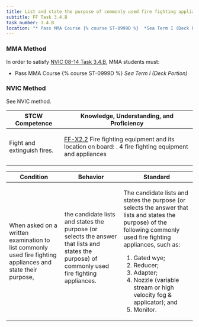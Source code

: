 ```yaml
---
title: List and state the purpose of commonly used fire fighting appliances
subtitle: FF Task 3.4.B 
task_number: 3.4.B
location: "* Pass MMA Course {% course ST-0999D %}  *Sea Term I (Deck Portion)*" 
---
```



### MMA Method

In order to satisfy  [NVIC 08-14  Task  3.4.B]({{site.baseurl}}/assets/images/nvic-08-14.pdf), MMA students must:

* Pass MMA Course {% course ST-0999D %}  *Sea Term I (Deck Portion)*


### NVIC Method

<a onclick="togglevisibility('nvic_methods')" >See NVIC method.</a>

<div id='nvic_methods' class='hide'>

<table>
<thead>
<tr>
<th class='forty'> STCW Competence </th>
<th class='sixty'> Knowledge, Understanding, and Proficiency </th>
</tr>
</thead>




<tbody>
<tr><td markdown='1'>

Fight and extinguish fires.

</td><td markdown='1'>

[FF-X2.2]({{site.baseurl}}/tables/612.html#FF-X2.2) Fire fighting equipment and its location on board: . 4  fire fighting equipment and appliances

</td></tr>


</tbody>
</table>


<table>
<thead>
<tr><th class='twenty'>  Condition </th><th class='twenty'> Behavior </th><th  class='sixty'>Standard </th></tr>
</thead>
<tbody >



<tr><td markdown='1'>

When asked on a written examination to list commonly used fire fighting appliances and state their purpose,

</td><td markdown='1'>

the candidate lists and states the purpose (or selects the answer that lists and states the purpose) of commonly used fire fighting appliances.

<br>

<div class="tooltip">
<span class="tooltiptext">
</span>
</div>


</td><td markdown='1'>

The candidate lists and states the purpose (or selects the answer that lists and states the purpose) of the following commonly used fire fighting appliances, such as:
 
1.  Gated wye; 
2.  Reducer; 
3.  Adapter; 
4.  Nozzle (variable stream or high velocity fog & applicator); and 
5.  Monitor.

</td></tr>
</tbody>
</table>
</div>
